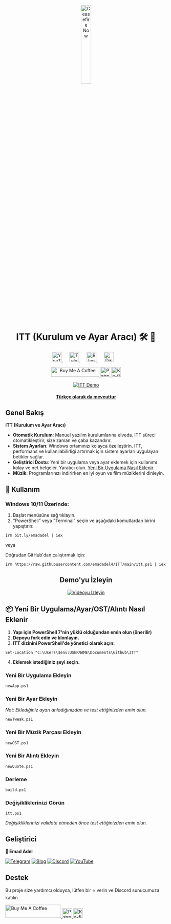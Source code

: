 <p align="center">
  <a href="https://techforpalestine.org/learn-more" rel="nofollow">
    <img src="https://raw.githubusercontent.com/Safouene1/support-palestine-banner/master/StandWithPalestine.svg" alt="Ceasefire Now" style="width:25%;">
  </a>
</p>

<h1 align="center">ITT (Kurulum ve Ayar Aracı) 🛠️ 🚀
</h1>

<div align="center">
   <a href="https://www.youtube.com/@emadadel4" style="margin-right: 20px;">
        <img src="https://img.shields.io/badge/YouTube-FF0000?style=flat&logo=youtube&logoColor=white" alt="YouTube" height="30">
    </a>
    <a href="https://t.me/ittemadadel" style="margin-right: 20px;">
        <img src="https://img.shields.io/badge/Telegram-2CA5E0?style=flat&logo=telegram&logoColor=white" alt="Telegram" height="30">
    </a>
    <a href="https://emadadel4.github.io" style="margin-right: 20px;">
        <img src="https://img.shields.io/badge/Blog-FF5722?style=flat&logo=blogger&logoColor=white" alt="Blog" height="30">
    </a>
    <a href="https://discord.gg/3eV79KgD" style="margin-right: 20px;">
        <img src="https://img.shields.io/badge/-Discord-7289da?style=flat&logo=discord&logoColor=white" alt="Discord" height="30">
    </a>
</div>

<p align="center">
<a href="https://www.buymeacoffee.com/emadadel" target="_blank"><img src="https://cdn.buymeacoffee.com/buttons/default-orange.png" alt="Buy Me A Coffee" height="30" width="150">
</a>

  <a href="https://www.patreon.com/emadadel" target="_blank">
    <img src="https://img.shields.io/badge/Patron-blue?logo=patreon" alt="Patron" height="30">
  </a>

  <a href="https://ko-fi.com/emadadel" target="_blank">
  <img src="https://img.shields.io/badge/Ko--fi-blue?logo=kofi" alt="Ko-fi" height="30">
</a>

</p>

<p align="center">
  <a target="_blank" rel="noopener noreferrer" href="https://raw.githubusercontent.com/emadadel4/ITT/main/Resources/Images/demo.PNG">
    <img src="https://raw.githubusercontent.com/emadadel4/ITT/main/Resources/Images/demo.PNG" alt="ITT Demo" style="max-width: 100%;">
      <h4 align="center"><a href="https://emadadel4.github.io/tr/itt/" target="_blank">Türkçe olarak da mevcuttur</a></h4>
  </a>
</p>

<h2>Genel Bakış</h2>

<p><strong>ITT (Kurulum ve Ayar Aracı)</strong></p>

- **Otomatik Kurulum**: Manuel yazılım kurulumlarına elveda. ITT süreci otomatikleştirir, size zaman ve çaba kazandırır.
- **Sistem Ayarları**: Windows ortamınızı kolayca özelleştirin. ITT, performans ve kullanılabilirliği artırmak için sistem ayarları uygulayan betikler sağlar.
- **Geliştirici Dostu**: Yeni bir uygulama veya ayar eklemek için kullanımı kolay ve net belgeler. Yaratıcı olun. <a href="#--how-to-add-a-new-apptweakostquote">Yeni Bir Uygulama Nasıl Eklenir</a>
- **Müzik**: Programlarınızı indirirken en iyi oyun ve film müziklerini dinleyin.

<h2>🚀 Kullanım</h2>

<h3>Windows 10/11 Üzerinde:</h3>
<ol>
<li>Başlat menüsüne sağ tıklayın.</li>
<li>"PowerShell" veya "Terminal" seçin ve aşağıdaki komutlardan birini yapıştırın:</li>
</ol>

<pre><code>irm bit.ly/emadadel | iex
</code></pre>

veya

<p>Doğrudan GitHub'dan çalıştırmak için:</p>

<pre><code>irm https://raw.githubusercontent.com/emadadel4/ITT/main/itt.ps1 | iex
</code></pre>

<div align="center">

  ## Demo'yu İzleyin

  [![Videoyu İzleyin](https://raw.githubusercontent.com/emadadel4/ITT/main/Resources/Images/thumbnail.jpg)](https://www.youtube.com/watch?v=QmO82OTsU5c)
</div>

<h2> 📦 Yeni Bir Uygulama/Ayar/OST/Alıntı Nasıl Eklenir</h2>
<ol>
<li><strong>Yapı için PowerShell 7'nin yüklü olduğundan emin olun (önerilir)</strong></li>
<li><strong>Depoyu fork edin ve klonlayın.</strong></li>
<li><strong>ITT dizinini PowerShell'de yönetici olarak açın:</strong></li>
</ol>

<pre><code>Set-Location "C:\Users\$env:USERNAME\Documents\Github\ITT"
</code></pre>

<ol start="4">
<li><strong>Eklemek istediğiniz şeyi seçin.</strong></li>
</ol>

<h3>Yeni Bir Uygulama Ekleyin</h3>

<pre><code>newApp.ps1
</code></pre>

<h3>Yeni Bir Ayar Ekleyin</h3>

<p><em>Not: Eklediğiniz ayarı anladığınızdan ve test ettiğinizden emin olun.</em></p>

<pre><code>newTweak.ps1
</code></pre>

<h3>Yeni Bir Müzik Parçası Ekleyin</h3>

<pre><code>newOST.ps1
</code></pre>

<h3>Yeni Bir Alıntı Ekleyin</h3>

<pre><code>newQuote.ps1
</code></pre>

<h3>Derleme</h3>

<pre><code>build.ps1
</code></pre>

<h3>Değişikliklerinizi Görün</h3>
<pre><code>itt.ps1
</code></pre>

<p><em>Değişikliklerinizi validate etmeden önce test ettiğinizden emin olun.</em></p>

<h2>Geliştirici</h2>

<p><strong>👤 Emad Adel</strong></p>

[![Telegram](https://img.shields.io/badge/Telegram-2CA5E0?style=flat&logo=telegram&logoColor=white)](https://t.me/ittemadadel) [![Blog](https://img.shields.io/badge/Blog-FF5722?style=flat&logo=blogger&logoColor=white)](https://emadadel4.github.io) [![Discord](https://img.shields.io/badge/-Discord-7289da?style=flat&logo=discord&logoColor=white)](https://discord.gg/3eV79KgD)  <a href="https://www.youtube.com/@emadadel4" style="margin-right: 20px;">
        <img src="https://img.shields.io/badge/YouTube-FF0000?style=flat&logo=youtube&logoColor=white" alt="YouTube">
</a>

## Destek 

<p>Bu proje size yardımcı olduysa, lütfen bir ⭐️ verin ve Discord sunucumuza katılın</p>

<a href="https://www.buymeacoffee.com/emadadel" target="_blank">
  <img src="https://cdn.buymeacoffee.com/buttons/default-orange.png" alt="Buy Me A Coffee" height="41" width="174">
</a>
<a href="https://www.patreon.com/emadadel" target="_blank">
  <img src="https://img.shields.io/badge/Patron-blue?logo=patreon" alt="Patron" height="30">
</a>
<a href="https://ko-fi.com/emadadel" target="_blank">
  <img src="https://img.shields.io/badge/Ko--fi-blue?logo=kofi" alt="Ko-fi" height="30">
</a>
